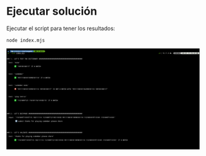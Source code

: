 # Ejecutar solución

Ejecutar el script para tener los resultados:

```
node index.mjs
```

![Untitled](output-screenshot.png)